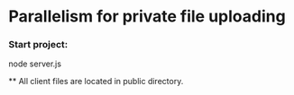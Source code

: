 # Parallelism for private file uploading


### Start project:
node server.js

** All client files are located in public directory.
